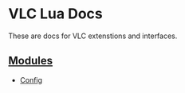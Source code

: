 # VLC Lua Docs
These are docs for VLC extenstions and interfaces.

## [Modules](https://verghost.com/vlc-lua-docs/modules)
* [Config](https://verghost.com/vlc-lua-docs/modules/config)
